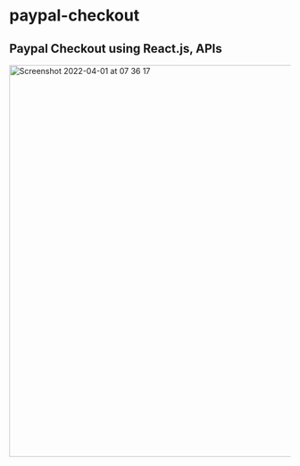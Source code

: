 # paypal-checkout

## Paypal Checkout using React.js, APIs

<img width="702" alt="Screenshot 2022-04-01 at 07 36 17" src="https://user-images.githubusercontent.com/68688135/161202297-1fc74119-a61f-43e4-aeb9-391aed13dd8e.png">

